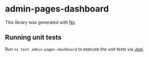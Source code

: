 # admin-pages-dashboard

This library was generated with [Nx](https://nx.dev).

## Running unit tests

Run `nx test admin-pages-dashboard` to execute the unit tests via [Jest](https://jestjs.io).
